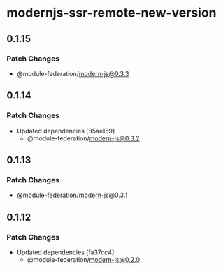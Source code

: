 # modernjs-ssr-remote-new-version

## 0.1.15

### Patch Changes

- @module-federation/modern-js@0.3.3

## 0.1.14

### Patch Changes

- Updated dependencies [85ae159]
  - @module-federation/modern-js@0.3.2

## 0.1.13

### Patch Changes

- @module-federation/modern-js@0.3.1

## 0.1.12

### Patch Changes

- Updated dependencies [fa37cc4]
  - @module-federation/modern-js@0.2.0
